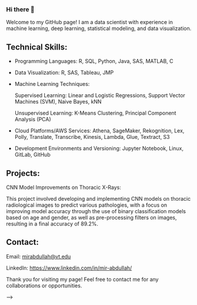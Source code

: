 ### Hi there 👋

Welcome to my GitHub page! I am a data scientist with experience in machine learning, deep learning, statistical modeling, and data visualization.


## Technical Skills:

* Programming Languages: R, SQL, Python, Java, SAS, MATLAB, C
* Data Visualization: R, SAS, Tableau, JMP
* Machine Learning Techniques: 

   Supervised Learning: Linear and Logistic Regressions, Support Vector Machines (SVM), Naive Bayes, kNN
    
   Unsupervised Learning: K-Means Clustering, Principal Component Analysis (PCA)
    
* Cloud Platforms/AWS Services: Athena, SageMaker, Rekognition, Lex, Polly, Translate, Transcribe, Kinesis, Lambda, Glue, Textract, S3
  
* Development Environments and Versioning: Jupyter Notebook, Linux, GitLab, GitHub
  
## Projects:

  CNN Model Improvements on Thoracic X-Rays:
  
  This project involved developing and implementing CNN models on thoracic radiological images to predict various pathologies, with a focus on improving model accuracy through the use of binary classification models based on age and gender, as well as pre-processing filters on images, resulting in a final accuracy of 89.2%.  
  
## Contact:

  Email: mirabdullah@vt.edu  
  
  LinkedIn: https://www.linkedin.com/in/mir-abdullah/  
  
Thank you for visiting my page! Feel free to contact me for any collaborations or opportunities.

-->
